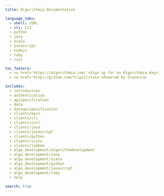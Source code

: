 ```yaml
---
title: Algorithmia Documentation

language_tabs:
  - shell: cURL
  - cli: CLI
  - python
  - java
  - scala
  - javascript
  - nodejs
  - ruby
  - rust

toc_footers:
  - <a href='https://algorithmia.com/'>Sign up for an Algorithmia Key</a>
  - <a href='http://github.com/tripit/slate'>Powered by Slate</a>

includes:
  - introduction
  - authentication
  - apispecification
  - data
  - dataapispecification
  - clients/main
  - clients/cli
  - clients/curl
  - clients/java
  - clients/javascript
  - clients/python
  - clients/scala
  - clients/lambda
  - algo_development/algorithmdevelopment
  - algo_development/java
  - algo_development/scala
  - algo_development/python
  - algo_development/javascript
  - algo_development/ruby
  - help

search: true
---
```

